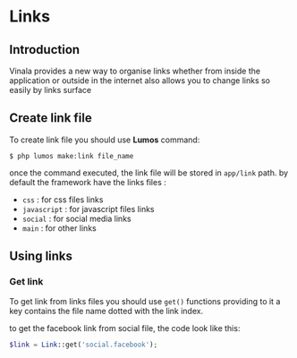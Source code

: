 # Links

## Introduction

Vinala provides a new way to organise links whether from inside the application or outside in the internet also allows you to change links so easily by links surface

## Create link file

To create link file you should use **Lumos** command:

	$ php lumos make:link file_name

once the command executed, the link file will be stored in `app/link` path.
by default the framework have the links files :

* `css` : for css files links
* `javascript` : for javascript files links
* `social` : for social media links
* `main` : for other links

## Using links
### Get link

To get link from links files you should use `get()` functions providing to it a key contains the file name dotted with the link index.

to get the facebook link from social file, the code look like this:

```php
$link = Link::get('social.facebook');
```

